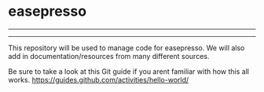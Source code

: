 # easepresso
-----------------------------
-----------------------------
This repository will be used to manage code for easepresso. We will also add in documentation/resources from many different sources. 

Be sure to take a look at this Git guide if you arent familiar with how this all works. https://guides.github.com/activities/hello-world/
